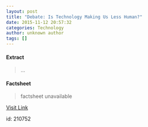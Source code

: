 ```yaml
---
layout: post
title: "Debate: Is Technology Making Us Less Human?"
date: 2015-11-12 20:57:32
categories: Technology
author: unknown author
tags: []
---
```



#### Extract
>...

#### Factsheet
>factsheet unavailable

[Visit Link](http://www.gereports.com/debate/debate-is-technology-making-us-less-human/)

id:  210752
